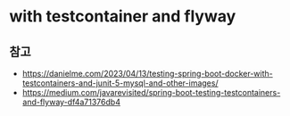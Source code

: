 # with testcontainer and flyway

## 참고

- https://danielme.com/2023/04/13/testing-spring-boot-docker-with-testcontainers-and-junit-5-mysql-and-other-images/
- https://medium.com/javarevisited/spring-boot-testing-testcontainers-and-flyway-df4a71376db4
